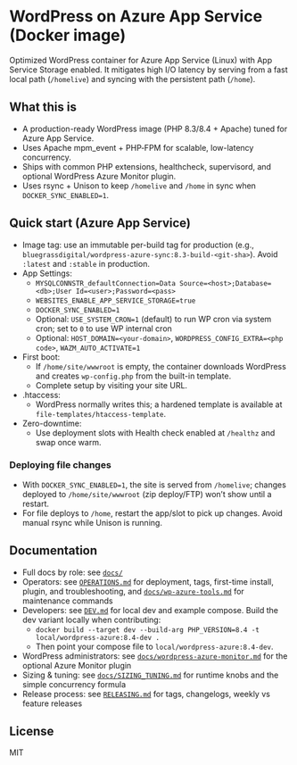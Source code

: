 # WordPress on Azure App Service (Docker image)
Optimized WordPress container for Azure App Service (Linux) with App Service Storage enabled. It mitigates high I/O latency by serving from a fast local path (`/homelive`) and syncing with the persistent path (`/home`).

## What this is
- A production-ready WordPress image (PHP 8.3/8.4 + Apache) tuned for Azure App Service.
- Uses Apache mpm_event + PHP‑FPM for scalable, low-latency concurrency.
- Ships with common PHP extensions, healthcheck, supervisord, and optional WordPress Azure Monitor plugin.
- Uses rsync + Unison to keep `/homelive` and `/home` in sync when `DOCKER_SYNC_ENABLED=1`.

## Quick start (Azure App Service)
- Image tag: use an immutable per-build tag for production (e.g., `bluegrassdigital/wordpress-azure-sync:8.3-build-<git-sha>`). Avoid `:latest` and `:stable` in production.
- App Settings:
  - `MYSQLCONNSTR_defaultConnection=Data Source=<host>;Database=<db>;User Id=<user>;Password=<pass>`
  - `WEBSITES_ENABLE_APP_SERVICE_STORAGE=true`
  - `DOCKER_SYNC_ENABLED=1`
  - Optional: `USE_SYSTEM_CRON=1` (default) to run WP cron via system cron; set to `0` to use WP internal cron
  - Optional: `HOST_DOMAIN=<your-domain>`, `WORDPRESS_CONFIG_EXTRA=<php code>`, `WAZM_AUTO_ACTIVATE=1`
- First boot:
  - If `/home/site/wwwroot` is empty, the container downloads WordPress and creates `wp-config.php` from the built-in template.
  - Complete setup by visiting your site URL.
- .htaccess:
  - WordPress normally writes this; a hardened template is available at `file-templates/htaccess-template`.
- Zero-downtime:
  - Use deployment slots with Health check enabled at `/healthz` and swap once warm.

### Deploying file changes
- With `DOCKER_SYNC_ENABLED=1`, the site is served from `/homelive`; changes deployed to `/home/site/wwwroot` (zip deploy/FTP) won’t show until a restart.
- For file deploys to `/home`, restart the app/slot to pick up changes. Avoid manual rsync while Unison is running.

## Documentation
- Full docs by role: see [`docs/`](docs/README.md)
- Operators: see [`OPERATIONS.md`](OPERATIONS.md) for deployment, tags, first-time install, plugin, and troubleshooting, and [`docs/wp-azure-tools.md`](docs/wp-azure-tools.md) for maintenance commands
- Developers: see [`DEV.md`](DEV.md) for local dev and example compose. Build the dev variant locally when contributing:
  - `docker build --target dev --build-arg PHP_VERSION=8.4 -t local/wordpress-azure:8.4-dev .`
  - Then point your compose file to `local/wordpress-azure:8.4-dev`.
- WordPress administrators: see [`docs/wordpress-azure-monitor.md`](docs/wordpress-azure-monitor.md) for the optional Azure Monitor plugin
- Sizing & tuning: see [`docs/SIZING_TUNING.md`](docs/SIZING_TUNING.md) for runtime knobs and the simple concurrency formula
- Release process: see [`RELEASING.md`](RELEASING.md) for tags, changelogs, weekly vs feature releases

## License
MIT

